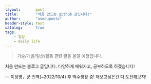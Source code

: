 ```yaml
---
layout:       post
title:        "처음 만드는 github 글입니다!"
author:       "usedupnote"
header-style: text
catalog:      true
tags:
    - 일상
    - daily life
---
```


> 기술/개발/일상/활동 관련 글을 올릴 예정입니다.

처음 만드는 블로그 글입니다. 다양하게 배워가고, 공부하도록 하겠습니다!

— 이정명，군 전역(~2022/10/4) 후 백수생활 중! 해보고싶은건 다 도전해보자!

